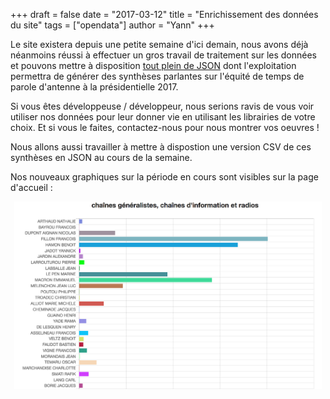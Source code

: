 +++
draft = false
date = "2017-03-12"
title = "Enrichissement des données du site"
tags = ["opendata"]
author = "Yann"
+++
<p>
Le site existera depuis une petite semaine d'ici demain, nous avons déjà néanmoins réussi à effectuer un gros travail de traitement sur les données et pouvons mettre à disposition <a href="/api-json">tout plein de JSON</a> dont l'exploitation permettra de générer des synthèses parlantes sur l'équité de temps de parole d'antenne à la présidentielle 2017.
</p>

<p>Si vous êtes développeuse / développeur, nous serions ravis de vous voir utiliser nos données pour leur donner vie en utilisant les librairies de votre choix. Et si vous le faites, contactez-nous pour nous montrer vos oeuvres ! </p>

<p>Nous allons aussi travailler à mettre à dispostion une version CSV de ces synthèses en JSON au cours de la semaine.</p>

<p>Nos nouveaux graphiques sur la période en cours sont visibles sur la page d'accueil : </p>

<div style="text-align:center">
<a href="/">
<img height="300px" src="/static/images/graphique-accueil.png" />
</a>
</div>